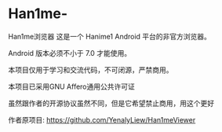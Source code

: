# Han1me-
Han1me浏览器
这是一个 Hanime1 Android 平台的非官方浏览器。

Android 版本必须不小于 7.0 才能使用。

本项目仅用于学习和交流代码，不可闭源，严禁商用。

本项目已采用GNU Affero通用公共许可证

虽然跟作者的开源协议虽然不同，但是它希望禁止商用，用这个更好

作者原项目:
https://github.com/YenalyLiew/Han1meViewer

